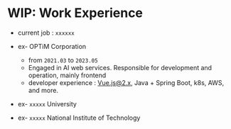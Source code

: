 # WIP: Work Experience

- current job : `xxxxxx`

- ex- OPTiM Corporation
   - from `2021.03` to `2023.05`
   - Engaged in AI web services. Responsible for development and operation, mainly frontend
   - developer experience : Vue.js@2.x, Java + Spring Boot, k8s, AWS, and more.

- ex- `xxxxx` University


- ex- `xxxxx` National Institute of Technology
